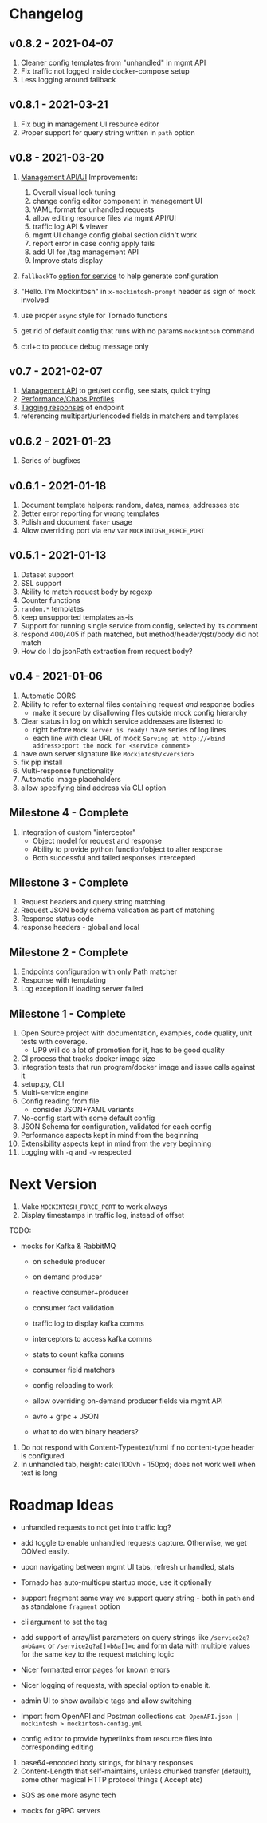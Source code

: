 # Changelog

## v0.8.2 - 2021-04-07

1. Cleaner config templates from "unhandled" in mgmt API
2. Fix traffic not logged inside docker-compose setup
3. Less logging around fallback

## v0.8.1 - 2021-03-21

1. Fix bug in management UI resource editor
2. Proper support for query string written in `path` option

## v0.8 - 2021-03-20

1. [Management API/UI](Management.md) Improvements:
    1. Overall visual look tuning
    1. change config editor component in management UI
    1. YAML format for unhandled requests
    1. allow editing resource files via mgmt API/UI
    1. traffic log API & viewer
    1. mgmt UI change config global section didn't work
    1. report error in case config apply fails
    1. add UI for /tag management API
    1. Improve stats display

1. `fallbackTo` [option for service](Configuring.md#fallback-to) to help generate configuration
1. "Hello. I'm Mockintosh" in `x-mockintosh-prompt` header as sign of mock involved
1. use proper `async` style for Tornado functions
1. get rid of default config that runs with no params `mockintosh` command
1. ctrl+c to produce debug message only

## v0.7 - 2021-02-07

1. [Management API](Management.md) to get/set config, see stats, quick trying
1. [Performance/Chaos Profiles](Configuring.md#performancechaos-profiles)
1. [Tagging responses](Configuring.md#tagged-responses) of endpoint
1. referencing multipart/urlencoded fields in matchers and templates

## v0.6.2 - 2021-01-23

1. Series of bugfixes

## v0.6.1 - 2021-01-18

1. Document template helpers: random, dates, names, addresses etc
1. Better error reporting for wrong templates
1. Polish and document `faker` usage
1. Allow overriding port via env var `MOCKINTOSH_FORCE_PORT`

## v0.5.1 - 2021-01-13

1. Dataset support
1. SSL support
1. Ability to match request body by regexp
1. Counter functions
1. `random.*` templates
1. keep unsupported templates as-is
1. Support for running single service from config, selected by its comment
1. respond 400/405 if path matched, but method/header/qstr/body did not match
1. How do I do jsonPath extraction from request body?

## v0.4 - 2021-01-06

1. Automatic CORS
1. Ability to refer to external files containing request _and_ response bodies
    - make it secure by disallowing files outside mock config hierarchy
1. Clear status in log on which service addresses are listened to
    - right before `Mock server is ready!` have series of log lines
    - each line with clear URL of mock `Serving at http://<bind address>:port the mock for <service comment>`
1. have own server signature like `Mockintosh/<version>`
1. fix pip install
1. Multi-response functionality
1. Automatic image placeholders
1. allow specifying bind address via CLI option

## Milestone 4 - Complete

1. Integration of custom "interceptor"
    - Object model for request and response
    - Ability to provide python function/object to alter response
    - Both successful and failed responses intercepted

## Milestone 3 - Complete

1. Request headers and query string matching
2. Request JSON body schema validation as part of matching
3. Response status code
4. response headers - global and local

## Milestone 2 - Complete

1. Endpoints configuration with only Path matcher
2. Response with templating
4. Log exception if loading server failed

## Milestone 1 - Complete

1. Open Source project with documentation, examples, code quality, unit tests with coverage.
    - UP9 will do a lot of promotion for it, has to be good quality
1. CI process that tracks docker image size
2. Integration tests that run program/docker image and issue calls against it
3. setup.py, CLI
3. Multi-service engine
4. Config reading from file
    - consider JSON+YAML variants
5. No-config start with some default config
7. JSON Schema for configuration, validated for each config
6. Performance aspects kept in mind from the beginning
8. Extensibility aspects kept in mind from the very beginning
9. Logging with `-q` and `-v` respected

# Next Version

1. Make `MOCKINTOSH_FORCE_PORT` to work always
1. Display timestamps in traffic log, instead of offset

TODO:

- mocks for Kafka & RabbitMQ
    - on schedule producer
    - on demand producer
    - reactive consumer+producer
    - consumer fact validation

    - traffic log to display kafka comms
    - interceptors to access kafka comms
    - stats to count kafka comms

    - consumer field matchers

    - config reloading to work
    - allow overriding on-demand producer fields via mgmt API

    - avro + grpc + JSON
    - what to do with binary headers?


1. Do not respond with Content-Type=text/html if no content-type header is configured
1. In unhandled tab, height: calc(100vh - 150px); does not work well when text is long

# Roadmap Ideas

- unhandled requests to not get into traffic log?
- add toggle to enable unhandled requests capture. Otherwise, we get OOMed easily.
- upon navigating between mgmt UI tabs, refresh unhandled, stats
- Tornado has auto-multicpu startup mode, use it optionally

- support fragment same way we support query string - both in `path` and as standalone `fragment` option
- cli argument to set the tag
- add support of array/list parameters on query strings like
  `/service2q?a=b&a=c` or `/service2q?a[]=b&a[]=c` and form data with multiple values for the same key to the request
  matching logic
- Nicer formatted error pages for known errors
- Nicer logging of requests, with special option to enable it.
- admin UI to show available tags and allow switching
- Import from OpenAPI and Postman collections `cat OpenAPI.json | mockintosh > mockintosh-config.yml`
- config editor to provide hyperlinks from resource files into corresponding editing

1. base64-encoded body strings, for binary responses
1. Content-Length that self-maintains, unless chunked transfer (default), some other magical HTTP protocol things (
   Accept etc)

- SQS as one more async tech

- mocks for gRPC servers
